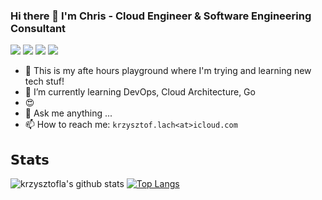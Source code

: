 ### Hi there 👋 I'm Chris - Cloud Engineer & Software Engineering Consultant

[![](https://img.shields.io/badge/-@_vai0-%231DA1F2?style=flat-square&logo=twitter&logoColor=ffffff)](https://twitter.com/_vai0) 
[![](https://img.shields.io/badge/-@krzysztofla-%23181717?style=flat-square&logo=github)](https://github.com/krzysztofla)
[![](https://img.shields.io/badge/-@krzysztofla-%23181717?style=flat-square&logo=stackoverflow)](https://stackoverflow.com/users/7054212/krzysztof-lach)
[![](https://img.shields.io/badge/-Krzysztof%20Lach-blue?style=flat-square&logo=Linkedin&logoColor=white&link=https://www.linkedin.com/in/krzysztof-lach-9b0077112/)](https://www.linkedin.com/in/krzysztof-lach-9b0077112/)

- 🔭 This is my afte hours playground where I'm trying and learning new tech stuf!
- 🌱 I’m currently learning DevOps, Cloud Architecture, Go
- 😍 
- 💬 Ask me anything ...
- 📫 How to reach me: ```krzysztof.lach<at>icloud.com```

## 𝗦𝘁𝗮𝘁𝘀
![krzysztofla's github stats](https://github-readme-stats.vercel.app/api?username=krzysztofla&show_icons=true&theme=dracula)
[![Top Langs](https://github-readme-stats.vercel.app/api/top-langs/?username=krzysztofla&layout=compact)](https://github.com/anuraghazra/github-readme-stats)
